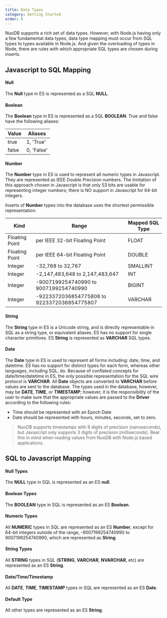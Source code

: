 ```yaml
---
title: Data Types
category: Getting Started
order: 6
---
```


NuoDB supports a rich set of data types. However, with Node.js having only a few fundamental
data types, data type mapping must occur from SQL types to types available in Node.js. And
given the overloading of types in Node, there are rules with which appropriate SQL types are
chosen during inserts.

## Javascript to SQL Mapping

#### Null

The **Null** type in ES is represented as a SQL **NULL**.

#### Boolean

The **Boolean** type in ES is represented as a SQL **BOOLEAN**. True and false have the following
aliases:

| Value  | Aliases     |
|--------| ----------- |
| true   | 1, 'True'   |
| false  | 0, 'False'  |


#### Number

The **Number** type in ES is used to represent all numeric types in Javascript. They are represented
as IEEE Double Precision numbers. The limitation of this approach chosen in Javascript is that
only 53 bits are usable for representing integer numbers; there is NO support in Javascript for
64-bit integers.

Inserts of **Number** types into the database uses the shortest permissible representation:

| Kind | Range      | Mapped SQL Type |
|-------------| ----------- | ----------- |
| Floating Point | per IEEE 32-bit Floating Point | FLOAT |
| Floating Point | per IEEE 64-bit Floating Point | DOUBLE |
| Integer | -32,768 to 32,767 | SMALLINT |
| Integer | -2,147,483,648 to 2,147,483,647  | INT  |
| Integer | -9007199254740990 to 9007199254740990 | BIGINT |
| Integer | -9223372036854775808 to 9223372036854775807 | VARCHAR |
    

#### String

The **String** type in ES is a Unicode string, and is directly representable in SQL as a string type,
or equivalent aliases. ES has no support for single character primitives. ES **String** is represented
as **VARCHAR** SQL types.

#### Date

The **Date** type in ES is used to represent all forms including: date, time, and datetime. ES has
no support for distinct types for each form, whereas other languages, including SQL, do. Because of
conflated concepts for date/time/datetime in ES, the only possible representation for the SQL wire
protocol is **VARCHAR**. All **Date** objects are converted to **VARCHAR** before values are sent to the
database. The types used in the database, however, may be **DATE**, **TIME**, or **TIMESTAMP**;
however, it is the responsibility of the user to make sure that the appropriate values are passed
to the **Driver** according to the following rules:

* Time should be represented with an Epoch Date
* Date should be represented with hours, minutes, seconds, set to zero.

> NuoDB supports timestamps with 9 digits of precision (nanoseconds), but Javascript only supports
> 3 digits of precision (milliseconds). Bear this in mind when reading values from NuoDB with Node.js
> based applications.

## SQL to Javascript Mapping

#### Null Types

The **NULL** type in SQL is represented as an ES **null**.

#### Boolean Types

The **BOOLEAN** type in SQL is represented as an ES **Boolean**.

#### Numeric Types

All **NUMERIC** types in SQL are represented as an ES **Number**, except for 64-bit integers
outside of the range, -9007199254740990 to 9007199254740990, which are represented as **String**.

#### String Types

All **STRING** types in SQL (**STRING**, **VARCHAR**, **NVARCHAR**, etc) are represented as an ES **String**.

#### Date/Time/Timestamp

All **DATE**, **TIME**, **TIMESTAMP** types in SQL are represented as an ES **Date**.

#### Default Type

All other types are represented as an ES **String**.
